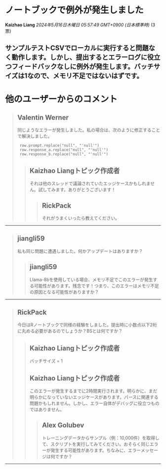 # ノートブックで例外が発生しました

**Kaizhao Liang** *2024年5月16日木曜日 05:57:49 GMT+0900 (日本標準時)* (3票)

サンプルテストCSVでローカルに実行すると問題なく動作します。しかし、提出するとエラーログに役立つフィードバックなしに例外が発生します。バッチサイズは1なので、メモリ不足ではないはずです。
---
# 他のユーザーからのコメント

> ## Valentin Werner
> 
> 同じようなエラーが発生しました。私の場合は、次のように修正することで解決しました。
> 
> ```
>  row.prompt.replace("null", "'null'")
>  row.response_a.replace("null", "'null'")
>  row.response_b.replace("null", "'null'")
> 
> ```
> 
> 
> 
> > ## Kaizhao Liangトピック作成者
> > 
> > それは他のスレッドで議論されていたエッジケースかもしれません。試してみます。ありがとうございます！
> > 
> > 
> > 
> > > ## RickPack
> > > 
> > > それがうまくいったら教えてください。
> > > 
> > > 
> > > 
---
> ## jiangli59
> 
> 私も同じ問題に遭遇しました。何かアップデートはありますか？
> 
> 
> 
> > ## jiangli59
> > 
> > Llama-8bを使用している場合、メモリ不足でこのエラーが発生する可能性があります。残念です！つまり、このエラーはメモリ不足の原因となる可能性がありますか？
> > 
> > 
> > 
---
> ## RickPack
> 
> 今日はRノートブックで同様の経験をしました。提出時に小数点以下2桁に丸める必要があるのでしょうか？BSとは何ですか？
> 
> 
> 
> > ## Kaizhao Liangトピック作成者
> > 
> > バッチサイズ = 1
> > 
> > 
> > 
> > ## Kaizhao Liangトピック作成者
> > 
> > このエラーが発生するまでに2時間実行されます。明らかに、まだ明らかになっていないエッジケースがあります。パースに関連する問題かもしれません。しかし、エラー自体がデバッグに役立つものではありません。
> > 
> > 
> > 
> > > ## Alex Golubev
> > > 
> > > トレーニングデータからサンプル（例：10,000件）を取得して、スクリプトを実行してみてください。おそらく同じエラーが発生する可能性があります。ちなみに、エラーメッセージは何ですか？
> > > 
> > > 
> > > 
--- 

